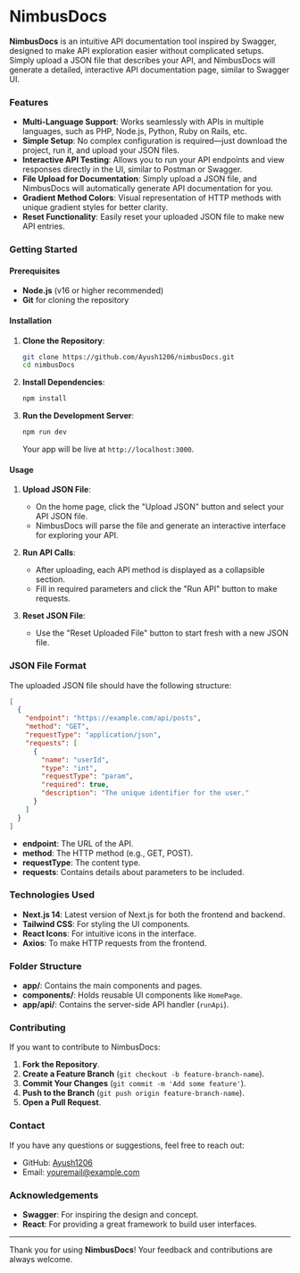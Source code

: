 # NimbusDocs

**NimbusDocs** is an intuitive API documentation tool inspired by Swagger, designed to make API exploration easier without complicated setups. Simply upload a JSON file that describes your API, and NimbusDocs will generate a detailed, interactive API documentation page, similar to Swagger UI.

### Features
- **Multi-Language Support**: Works seamlessly with APIs in multiple languages, such as PHP, Node.js, Python, Ruby on Rails, etc.
- **Simple Setup**: No complex configuration is required—just download the project, run it, and upload your JSON files.
- **Interactive API Testing**: Allows you to run your API endpoints and view responses directly in the UI, similar to Postman or Swagger.
- **File Upload for Documentation**: Simply upload a JSON file, and NimbusDocs will automatically generate API documentation for you.
- **Gradient Method Colors**: Visual representation of HTTP methods with unique gradient styles for better clarity.
- **Reset Functionality**: Easily reset your uploaded JSON file to make new API entries.

### Getting Started

#### Prerequisites
- **Node.js** (v16 or higher recommended)
- **Git** for cloning the repository

#### Installation
1. **Clone the Repository**:
   ```bash
   git clone https://github.com/Ayush1206/nimbusDocs.git
   cd nimbusDocs
   ```

2. **Install Dependencies**:
   ```bash
   npm install
   ```

3. **Run the Development Server**:
   ```bash
   npm run dev
   ```
   Your app will be live at `http://localhost:3000`.

#### Usage
1. **Upload JSON File**:
   - On the home page, click the "Upload JSON" button and select your API JSON file.
   - NimbusDocs will parse the file and generate an interactive interface for exploring your API.

2. **Run API Calls**:
   - After uploading, each API method is displayed as a collapsible section.
   - Fill in required parameters and click the "Run API" button to make requests.

3. **Reset JSON File**:
   - Use the "Reset Uploaded File" button to start fresh with a new JSON file.

### JSON File Format
The uploaded JSON file should have the following structure:
```json
[
  {
    "endpoint": "https://example.com/api/posts",
    "method": "GET",
    "requestType": "application/json",
    "requests": [
      {
        "name": "userId",
        "type": "int",
        "requestType": "param",
        "required": true,
        "description": "The unique identifier for the user."
      }
    ]
  }
]
```
- **endpoint**: The URL of the API.
- **method**: The HTTP method (e.g., GET, POST).
- **requestType**: The content type.
- **requests**: Contains details about parameters to be included.

### Technologies Used
- **Next.js 14**: Latest version of Next.js for both the frontend and backend.
- **Tailwind CSS**: For styling the UI components.
- **React Icons**: For intuitive icons in the interface.
- **Axios**: To make HTTP requests from the frontend.

### Folder Structure
- **app/**: Contains the main components and pages.
- **components/**: Holds reusable UI components like `HomePage`.
- **app/api/**: Contains the server-side API handler (`runApi`).

### Contributing
If you want to contribute to NimbusDocs:
1. **Fork the Repository**.
2. **Create a Feature Branch** (`git checkout -b feature-branch-name`).
3. **Commit Your Changes** (`git commit -m 'Add some feature'`).
4. **Push to the Branch** (`git push origin feature-branch-name`).
5. **Open a Pull Request**.

### Contact
If you have any questions or suggestions, feel free to reach out:
- GitHub: [Ayush1206](https://github.com/Ayush1206)
- Email: [youremail@example.com](mailto:youremail@example.com)

### Acknowledgements
- **Swagger**: For inspiring the design and concept.
- **React**: For providing a great framework to build user interfaces.

---

Thank you for using **NimbusDocs**! Your feedback and contributions are always welcome.
